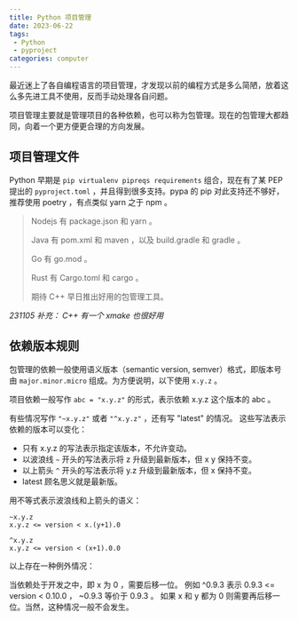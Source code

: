 ```yaml
---
title: Python 项目管理
date: 2023-06-22
tags:
 - Python
 - pyproject
categories: computer
---
```



最近迷上了各自编程语言的项目管理，才发现以前的编程方式是多么简陋，放着这么多先进工具不使用，反而手动处理各自问题。

项目管理主要就是管理项目的各种依赖，也可以称为包管理。现在的包管理大都趋同，向着一个更方便更合理的方向发展。


<!--more-->


## 项目管理文件

Python 早期是 `pip virtualenv pipreqs requirements` 组合，现在有了某 PEP 提出的 `pyproject.toml` ，并且得到很多支持。pypa 的 pip 对此支持还不够好，推荐使用 poetry ，有点类似 yarn 之于 npm 。

> Nodejs 有 package.json 和 yarn 。
>
> Java 有 pom.xml 和 maven ，以及 build.gradle 和 gradle 。
>
> Go 有 go.mod 。
>
> Rust 有 Cargo.toml 和 cargo 。
>
> 期待 C++ 早日推出好用的包管理工具。

*231105 补充： C++ 有一个 xmake 也很好用*

## 依赖版本规则

包管理的依赖一般使用语义版本（semantic version, semver）格式，即版本号由 `major.minor.micro` 组成。为方便说明，以下使用 `x.y.z` 。

项目依赖一般写作
`abc = "x.y.z"`
的形式，表示依赖 x.y.z 这个版本的 abc 。

有些情况写作 `"~x.y.z"` 或者 `"^x.y.z"` ，还有写 "latest" 的情况。
这些写法表示依赖的版本可以变化：
- 只有 x.y.z 的写法表示指定该版本，不允许变动。
- 以波浪线 `~` 开头的写法表示将 z 升级到最新版本，但 x y 保持不变。
- 以上箭头 `^` 开头的写法表示将 y.z 升级到最新版本，但 x 保持不变。
- latest 顾名思义就是最新版。

用不等式表示波浪线和上箭头的语义：

```text
~x.y.z
x.y.z <= version < x.(y+1).0

^x.y.z
x.y.z <= version < (x+1).0.0
```

以上存在一种例外情况：

当依赖处于开发之中，即 x 为 0 ，需要后移一位。
例如 ^0.9.3 表示 0.9.3 <= version < 0.10.0 ， ~0.9.3 等价于 0.9.3 。
如果 x 和 y 都为 0 则需要再后移一位。当然，这种情况一般不会发生。

